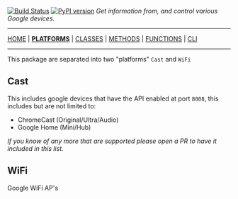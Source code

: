 [![Build Status][travis_status]][travis] [![PyPI version][pypi_badge]][pypi] _Get information from, and control various Google devices._

***

[HOME][home] | [**PLATFORMS**][platforms] | [CLASSES][classes] | [METHODS][methods] | [FUNCTIONS][functions] | [CLI][cli]

***

This package are separated into two "platforms" `Cast` and `WiFi`

## Cast

This includes google devices that have the API enabled at port `8008`, this includes but are not limited to:

- ChromeCast (Original/Ultra/Audio)
- Google Home (Mini/Hub)

_If you know of any more that are supported please open a PR to have it included in this list._

## WiFi

Google WiFi AP's

<!-- menu -->
[travis]: https://travis-ci.com/ludeeus/googledevices
[travis_status]: https://travis-ci.com/ludeeus/googledevices.svg?branch=master
[pypi]:https://pypi.org/project/googledevices/
[pypi_badge]: https://badge.fury.io/py/googledevices.svg
[home]: https://ludeeus.github.io/ROOT
[platforms]: https://ludeeus.github.io/ROOT/platforms
[classes]: https://ludeeus.github.io/ROOT/classes
[methods]: https://ludeeus.github.io/ROOT/methods
[functions]: https://ludeeus.github.io/ROOT/functions
[cli]: https://ludeeus.github.io/ROOT/cli
